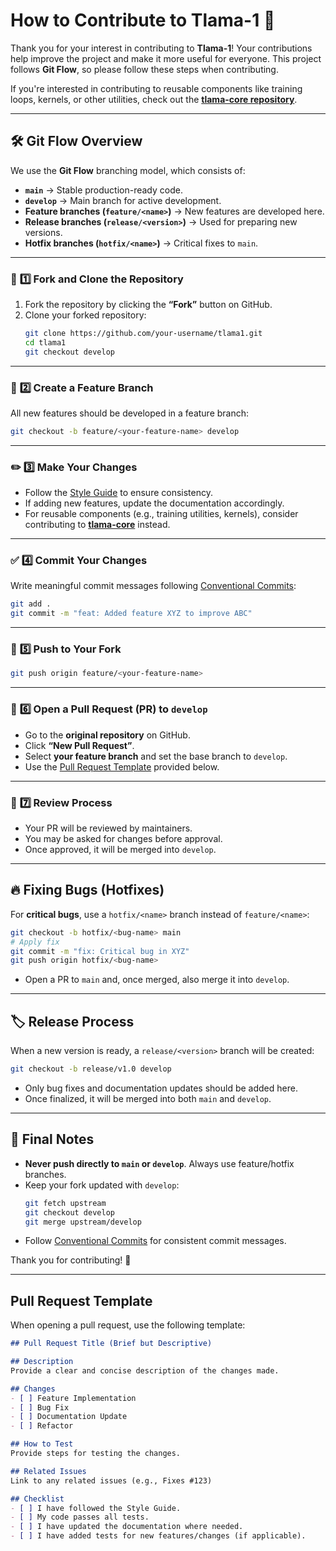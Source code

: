 # How to Contribute to Tlama-1 🌟  

Thank you for your interest in contributing to **Tlama-1**! Your contributions help improve the project and make it more useful for everyone. This project follows **Git Flow**, so please follow these steps when contributing.  

If you're interested in contributing to reusable components like training loops, kernels, or other utilities, check out the **[tlama-core repository](https://github.com/eigencore/tlama-core)**.  

---

## 🛠️ **Git Flow Overview**  
We use the **Git Flow** branching model, which consists of:  
- **`main`** → Stable production-ready code.  
- **`develop`** → Main branch for active development.  
- **Feature branches (`feature/<name>`)** → New features are developed here.  
- **Release branches (`release/<version>`)** → Used for preparing new versions.  
- **Hotfix branches (`hotfix/<name>`)** → Critical fixes to `main`.  

---

### 🔀 **1️⃣ Fork and Clone the Repository**  
1. Fork the repository by clicking the **“Fork”** button on GitHub.  
2. Clone your forked repository:  
   ```sh
   git clone https://github.com/your-username/tlama1.git
   cd tlama1
   git checkout develop
   ```

---

### 🌱 **2️⃣ Create a Feature Branch**  
All new features should be developed in a feature branch:  
```sh
git checkout -b feature/<your-feature-name> develop
```

---

### ✏️ **3️⃣ Make Your Changes**  
- Follow the [Style Guide](https://eigen-core.gitbook.io/tlama-core-docs/contributing/style-guide) to ensure consistency.  
- If adding new features, update the documentation accordingly.  
- For reusable components (e.g., training utilities, kernels), consider contributing to **[tlama-core](https://github.com/eigencore/tlama-core)** instead.  

---

### ✅ **4️⃣ Commit Your Changes**  
Write meaningful commit messages following [Conventional Commits](https://www.conventionalcommits.org/):  
```sh
git add .
git commit -m "feat: Added feature XYZ to improve ABC"
```

---

### 🚀 **5️⃣ Push to Your Fork**  
```sh
git push origin feature/<your-feature-name>
```

---

### 🔁 **6️⃣ Open a Pull Request (PR) to `develop`**  
- Go to the **original repository** on GitHub.  
- Click **“New Pull Request”**.  
- Select **your feature branch** and set the base branch to `develop`.  
- Use the [Pull Request Template](#pull-request-template) provided below.  

---

### 🧐 **7️⃣ Review Process**  
- Your PR will be reviewed by maintainers.  
- You may be asked for changes before approval.  
- Once approved, it will be merged into `develop`.  

---

## 🔥 **Fixing Bugs (Hotfixes)**  
For **critical bugs**, use a `hotfix/<name>` branch instead of `feature/<name>`:  
```sh
git checkout -b hotfix/<bug-name> main
# Apply fix
git commit -m "fix: Critical bug in XYZ"
git push origin hotfix/<bug-name>
```
- Open a PR to `main` and, once merged, also merge it into `develop`.  

---

## 🏷️ **Release Process**  
When a new version is ready, a `release/<version>` branch will be created:  
```sh
git checkout -b release/v1.0 develop
```
- Only bug fixes and documentation updates should be added here.  
- Once finalized, it will be merged into both `main` and `develop`.  

---

## 🎯 **Final Notes**  
- **Never push directly to `main` or `develop`**. Always use feature/hotfix branches.  
- Keep your fork updated with `develop`:  
  ```sh
  git fetch upstream
  git checkout develop
  git merge upstream/develop
  ```  
- Follow [Conventional Commits](https://www.conventionalcommits.org/) for consistent commit messages.  

Thank you for contributing! 🚀  

---

## Pull Request Template  

When opening a pull request, use the following template:  

```markdown
## Pull Request Title (Brief but Descriptive)

## Description  
Provide a clear and concise description of the changes made.  

## Changes  
- [ ] Feature Implementation  
- [ ] Bug Fix  
- [ ] Documentation Update  
- [ ] Refactor  

## How to Test  
Provide steps for testing the changes.  

## Related Issues  
Link to any related issues (e.g., Fixes #123)  

## Checklist  
- [ ] I have followed the Style Guide.  
- [ ] My code passes all tests.  
- [ ] I have updated the documentation where needed.  
- [ ] I have added tests for new features/changes (if applicable).  
```